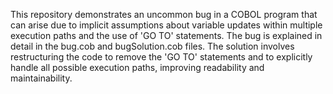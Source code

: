 This repository demonstrates an uncommon bug in a COBOL program that can arise due to implicit assumptions about variable updates within multiple execution paths and the use of 'GO TO' statements. The bug is explained in detail in the bug.cob and bugSolution.cob files. The solution involves restructuring the code to remove the 'GO TO' statements and to explicitly handle all possible execution paths, improving readability and maintainability.